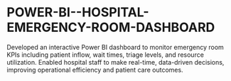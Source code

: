 # POWER-BI--HOSPITAL-EMERGENCY-ROOM-DASHBOARD
Developed an interactive Power BI dashboard to monitor emergency room KPIs including patient inflow, wait times, triage levels, and resource utilization.  Enabled hospital staff to make real-time, data-driven decisions, improving operational efficiency and patient care outcomes.
